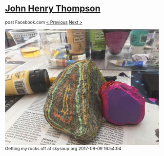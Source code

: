 # [John Henry Thompson](../README.md)
post Facebook.com
[< Previous](2017-09-09-6.md) [Next >](2017-09-08-1.md)

[![](../media/2017-09-09/Timeline-Photos-Getting-my-rocks-off-at-skysoup-org.jpg)](../README.md)
Getting my rocks off at skysoup.org
2017-09-09 16:54:04